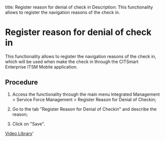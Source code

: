 title: Register reason for denial of check in
Description: This functionality allows to register the navigation reasons of the check in. 
# Register reason for denial of check in

This functionality allows to register the navigation reasons of the check in, which will be used when make the check in through the CITSmart Enterprise ITSM Mobile application.

Procedure
-------------

1.  Access the functionality through the main menu Integrated Management \>
    Service Force Management \> Register Reason for Denial of Checkin;

2.  Go to the tab "Register Reason for Denial of Checkin" and describe the
    reason;

3.  Click on "Save".

<i class='fa fa-youtube-play  fa-2x' style='color:#97ce17;vertical-align: middle;'> </i> [Video Library](https://www.youtube.com/playlist?list=PLB5qK2uzf2ROEeoHh3EbsZJxjr9hJSLIV)'

<!-- !!! tip "About"

    <b>Product/Version:</b> CITSmart | 9.00 &nbsp;&nbsp;
    <b>Updated:</b>01/08/2021 – Larissa Lourenço
